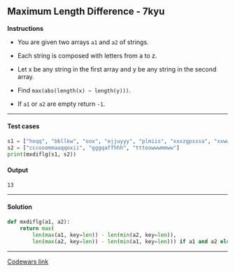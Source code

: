 ## Maximum Length Difference - 7kyu

**Instructions**

- You are given two arrays `a1` and `a2` of strings.

- Each string is composed with letters from a to z.

- Let x be any string in the first array and y be any string in the second array.

- Find `max(abs(length(x) − length(y)))`.

- If `a1` or `a2` are empty return `-1`.

---

#### Test cases

```python
s1 = ["hoqq", "bbllkw", "oox", "ejjuyyy", "plmiis", "xxxzgpsssa", "xxwwkktt", "znnnnfqknaz", "qqquuhii", "dvvvwz"]
s2 = ["cccooommaaqqoxii", "gggqaffhhh", "tttoowwwmmww"]
print(mxdiflg(s1, s2))
```

#### Output

```
13
```

---

#### Solution

```python
def mxdiflg(a1, a2):
    return max(
        len(max(a1, key=len)) - len(min(a2, key=len)),
        len(max(a2, key=len)) - len(min(a1, key=len))) if a1 and a2 else -1
```

---

[Codewars link](https://www.codewars.com/kata/5663f5305102699bad000056)
